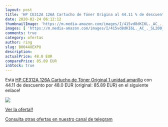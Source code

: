 ```yaml
---
layout: post
title: 'HP CE312A 126A Cartucho de Tóner Origina al 44.11 % de descuento'
date: 2020-02-24 06:12:12
thumbnailImage: 'https://m.media-amazon.com/images/I/415vd8dKI6L._AC_._SL200_.jpg'
images: [ 'https://m.media-amazon.com/images/I/415vd8dKI6L._AC_._SL200_.jpg' ]
comments: true
category: ofertas
author: ring
slug: B0044UEXPU
description:
actualPrice: 48.0 EUR
comparePrice: 85.89 EUR
inStock: true
---
```


Está [HP CE312A 126A Cartucho de Tóner Original  1 unidad  amarillo](https://www.amazon.com/dp/B0044UEXPU/?tag=redken08-20) con 44.11 de descuento por 48.0 EUR (original: 85.89 EUR) en el siguiente enlace!

[![](https://m.media-amazon.com/images/I/415vd8dKI6L._AC_._SL200_.jpg)](https://www.amazon.com/dp/B0044UEXPU/?tag=redken08-20)

[Ver la oferta!!](https://www.amazon.com/dp/B0044UEXPU/?tag=redken08-20)

[Consulta otras ofertas en nuestro canal de telegram](https://t.me/s/ofertas25)

